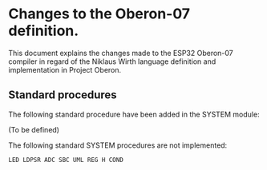 # Changes to the Oberon-07 definition.

This document explains the changes made to the ESP32 Oberon-07 compiler in regard of the Niklaus Wirth language definition and implementation in  Project Oberon.

## Standard procedures

The following standard procedure have been added
in the SYSTEM module:

(To be defined)

The following standard SYSTEM procedures are not implemented:

```
LED LDPSR ADC SBC UML REG H COND
```

